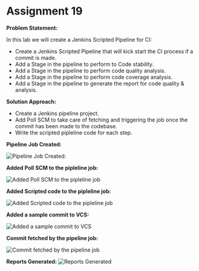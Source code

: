 # Assignment 19

**Problem Statement:**

In this lab we will create a Jenkins Scripted Pipeline for CI:

 - Create a Jenkins Scripted Pipeline that will kick start the CI process if a commit is made. 
 - Add a Stage in the pipeline to perform to Code stability. 
 - Add a Stage in the pipeline to perform code quality analysis. 
 - Add a Stage in the pipeline to perform code coverage analysis. 
 - Add a Stage in the pipeline to generate the report for code quality & analysis.


**Solution Approach:**

- Create a Jenkins pipeline project.
- Add Poll SCM to take care of fetching and triggering the job once the commit has been made to the codebase.
- Write the scripted pipleline code for each step.

**Pipeline Job Created:**

![Pipeline Job Created:](https://gitlab.com/ot-devops-ninja/batch9/linux/linux-batch-9-solutions/-/raw/siddharth/img/img_Asg_19/1_pipelinejob.png)


**Added Poll SCM to the pipleline job:**

![Added Poll SCM to the pipleline job](https://gitlab.com/ot-devops-ninja/batch9/linux/linux-batch-9-solutions/-/raw/siddharth/img/img_Asg_19/2_added_POLL_SCM.png)


**Added Scripted code to the pipleline job:**

![Added Scripted code to the pipleline job](https://gitlab.com/ot-devops-ninja/batch9/linux/linux-batch-9-solutions/-/raw/siddharth/img/img_Asg_19/3_scripted_pipeine_code.png)


**Added a sample commit to VCS:**

![Added a sample commit to VCS](https://gitlab.com/ot-devops-ninja/batch9/linux/linux-batch-9-solutions/-/raw/siddharth/img/img_Asg_19/4_Sample_commit.png)


**Commit fetched by the pipeline job:**

![Commit fetched by the pipeline job](https://gitlab.com/ot-devops-ninja/batch9/linux/linux-batch-9-solutions/-/raw/siddharth/img/img_Asg_19/5_Successful_Commit_Poll.png)


**Reports Generated:**
![Reports Generated](https://gitlab.com/ot-devops-ninja/batch9/linux/linux-batch-9-solutions/-/raw/siddharth/img/img_Asg_19/Report_Gen.png)

